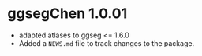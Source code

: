 # ggsegChen 1.0.01

* adapted atlases to ggseg <= 1.6.0
* Added a `NEWS.md` file to track changes to the package.
